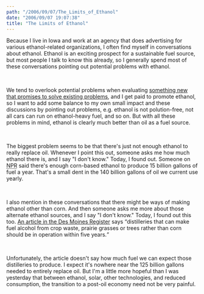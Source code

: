 ```yaml
---
path: "/2006/09/07/The_Limits_of_Ethanol" 
date: "2006/09/07 19:07:38" 
title: "The Limits of Ethanol" 
---
```

<p>Because I live in Iowa and work at an agency that does advertising for various ethanol-related organizations, I often find myself in conversations about ethanol. Ethanol is an exciting prospect for a sustainable fuel source, but most people I talk to know this already, so I generally spend most of these conversations pointing out potential problems with ethanol.</p><br><p>We tend to overlook potential problems when evaluating <a href="http://en.wikipedia.org/wiki/Dot-com_bubble">something new that promises to solve existing problems</a>, and I get paid to promote ethanol, so I want to add some balance to my own small impact and these discussions by pointing out problems, e.g. ethanol is not polution-free, not all cars can run on ethanol-heavy fuel, and so on. But with all these problems in mind, ethanol is clearly much better than oil as a fuel source.</p><br><p>The biggest problem seems to be that there's just not enough ethanol to really replace oil. Whenever I point this out, someone asks me how much ethanol there is, and I say "I don't know." Today, I found out. Someone on <abbr title="National Public Radio">NPR</abbr> said there's enough corn-based ethanol to produce 15 billion gallons of fuel a year. That's a small dent in the 140 billion gallons of oil we current use yearly.</p><br><p>I also mention in these conversations that there might be ways of making ethanol other than corn. And then someone asks me more about those alternate ethanol sources, and I say "I don't know." Today, I found out this too. <a href="http://www.desmoinesregister.com/apps/pbcs.dll/article?AID=/20060907/BUSINESS01/60907023/1001/RSS01">An article in the Des Moines Register</a> says <q>distilleries that can make fuel alcohol from crop waste, prairie grasses or trees rather than corn should be in operation within five years.</q></p><br><p>Unfortunately, the article doesn't say how much fuel we can expect those distilleries to produce. I expect it's nowhere near the 125 billion gallons needed to entirely replace oil. But I'm a little more hopeful than I was yesterday that between ethanol, solar, other technologies, and reduced consumption, the transition to a post-oil economy need not be very painful.</p>